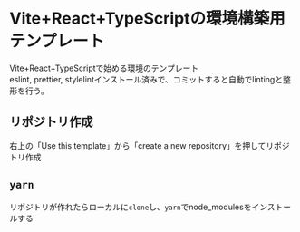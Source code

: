# Vite+React+TypeScriptの環境構築用テンプレート
Vite+React+TypeScriptで始める環境のテンプレート\
eslint, prettier, stylelintインストール済みで、コミットすると自動でlintingと整形を行う。

## リポジトリ作成
右上の「Use this template」から「create a new repository」を押してリポジトリ作成

## `yarn`
リポジトリが作れたらローカルに`clone`し、`yarn`でnode_modulesをインストールする
